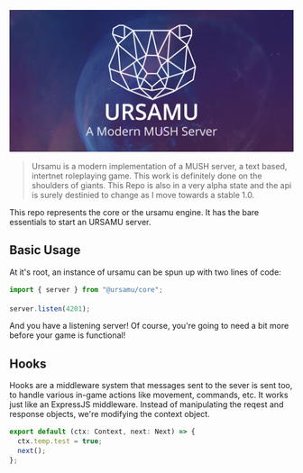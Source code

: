 ![Ursamu](ursamu_github_banner.png)

> Ursamu is a modern implementation of a MUSH server, a text based, intertnet roleplaying game. This work is definitely done on the shoulders of giants. This Repo is also in a very alpha state and the api is surely destinied to change as I move towards a stable 1.0.

This repo represents the core or the ursamu engine. It has the bare essentials to start an URSAMU server.

## Basic Usage

At it's root, an instance of ursamu can be spun up with two lines of code:

```ts
import { server } from "@ursamu/core";

server.listen(4201);
```

And you have a listening server! Of course, you're going to need a bit more before your game is functional!

## Hooks

Hooks are a middleware system that messages sent to the sever is sent too, to handle various in-game actions like movement, commands, etc. It works just like an ExpressJS middleware. Instead of manipulating the reqest and response objects, we're modifying the context object.

```ts
export default (ctx: Context, next: Next) => {
  ctx.temp.test = true;
  next();
};
```
